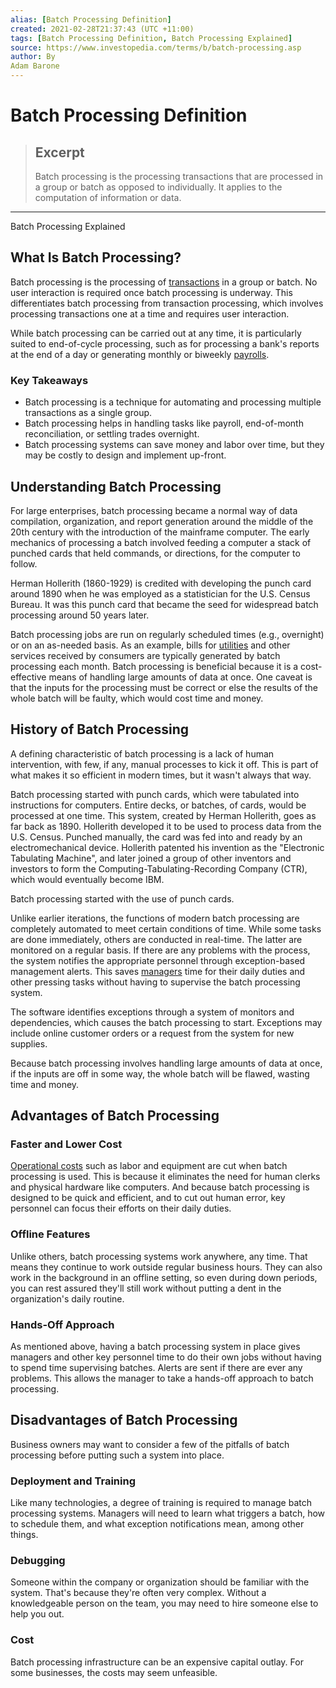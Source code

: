 ```yaml
---
alias: [Batch Processing Definition]
created: 2021-02-28T21:37:43 (UTC +11:00)
tags: [Batch Processing Definition, Batch Processing Explained]
source: https://www.investopedia.com/terms/b/batch-processing.asp
author: By
Adam Barone
---
```


# Batch Processing Definition

> ## Excerpt
> Batch processing is the processing transactions that are processed in a group or batch as opposed to individually. It applies to the computation of information or data.

---

Batch Processing Explained
## What Is Batch Processing?

Batch processing is the processing of [transactions](https://www.investopedia.com/terms/t/transaction.asp) in a group or batch. No user interaction is required once batch processing is underway. This differentiates batch processing from transaction processing, which involves processing transactions one at a time and requires user interaction.

While batch processing can be carried out at any time, it is particularly suited to end-of-cycle processing, such as for processing a bank's reports at the end of a day or generating monthly or biweekly [payrolls](https://www.investopedia.com/terms/p/payroll.asp).

### Key Takeaways

-   Batch processing is a technique for automating and processing multiple transactions as a single group.
-   Batch processing helps in handling tasks like payroll, end-of-month reconciliation, or settling trades overnight.
-   Batch processing systems can save money and labor over time, but they may be costly to design and implement up-front.

## Understanding Batch Processing

For large enterprises, batch processing became a normal way of data compilation, organization, and report generation around the middle of the 20th century with the introduction of the mainframe computer. The early mechanics of processing a batch involved feeding a computer a stack of punched cards that held commands, or directions, for the computer to follow.

Herman Hollerith (1860-1929) is credited with developing the punch card around 1890 when he was employed as a statistician for the U.S. Census Bureau. It was this punch card that became the seed for widespread batch processing around 50 years later.

Batch processing jobs are run on regularly scheduled times (e.g., overnight) or on an as-needed basis. As an example, bills for [utilities](https://www.investopedia.com/terms/u/utility.asp) and other services received by consumers are typically generated by batch processing each month. Batch processing is beneficial because it is a cost-effective means of handling large amounts of data at once. One caveat is that the inputs for the processing must be correct or else the results of the whole batch will be faulty, which would cost time and money.

## History of Batch Processing

A defining characteristic of batch processing is a lack of human intervention, with few, if any, manual processes to kick it off. This is part of what makes it so efficient in modern times, but it wasn't always that way.

Batch processing started with punch cards, which were tabulated into instructions for computers. Entire decks, or batches, of cards, would be processed at one time. This system, created by Herman Hollerith, goes as far back as 1890. Hollerith developed it to be used to process data from the U.S. Census. Punched manually, the card was fed into and ready by an electromechanical device. Hollerith patented his invention as the "Electronic Tabulating Machine", and later joined a group of other inventors and investors to form the Computing-Tabulating-Recording Company (CTR), which would eventually become IBM.

Batch processing started with the use of punch cards.

Unlike earlier iterations, the functions of modern batch processing are completely automated to meet certain conditions of time. While some tasks are done immediately, others are conducted in real-time. The latter are monitored on a regular basis. If there are any problems with the process, the system notifies the appropriate personnel through exception-based management alerts. This saves [managers](https://www.investopedia.com/articles/financial-theory/10/manage-business-like-jack-welch.asp) time for their daily duties and other pressing tasks without having to supervise the batch processing system.

The software identifies exceptions through a system of monitors and dependencies, which causes the batch processing to start. Exceptions may include online customer orders or a request from the system for new supplies.

Because batch processing involves handling large amounts of data at once, if the inputs are off in some way, the whole batch will be flawed, wasting time and money.

## Advantages of Batch Processing

### Faster and Lower Cost

[Operational costs](https://www.investopedia.com/terms/o/operating-cost.asp) such as labor and equipment are cut when batch processing is used. This is because it eliminates the need for human clerks and physical hardware like computers. And because batch processing is designed to be quick and efficient, and to cut out human error, key personnel can focus their efforts on their daily duties.

### Offline Features

Unlike others, batch processing systems work anywhere, any time. That means they continue to work outside regular business hours. They can also work in the background in an offline setting, so even during down periods, you can rest assured they'll still work without putting a dent in the organization's daily routine.

### Hands-Off Approach

As mentioned above, having a batch processing system in place gives managers and other key personnel time to do their own jobs without having to spend time supervising batches. Alerts are sent if there are ever any problems. This allows the manager to take a hands-off approach to batch processing.

## Disadvantages of Batch Processing

Business owners may want to consider a few of the pitfalls of batch processing before putting such a system into place.

### Deployment and Training

Like many technologies, a degree of training is required to manage batch processing systems. Managers will need to learn what triggers a batch, how to schedule them, and what exception notifications mean, among other things.

### Debugging

Someone within the company or organization should be familiar with the system. That's because they're often very complex. Without a knowledgeable person on the team, you may need to hire someone else to help you out.

### Cost

Batch processing infrastructure can be an expensive capital outlay. For some businesses, the costs may seem unfeasible.
